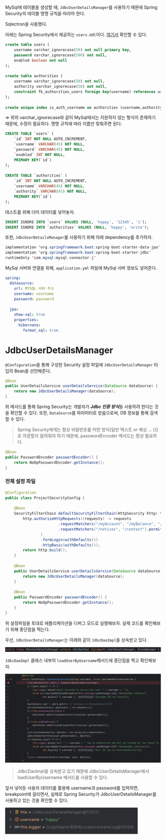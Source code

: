 MySql에 테이블을 생성할 때, `JdbcUserDetailsManager`를 사용하기 때문에 Spring Security의 테이블 명명 규칙을 따라야 한다. 

Sqlectron을 사용했다.

아래는 Spring Security에서 제공하는 `users.ddl`이다. [여기서](https://docs.spring.io/spring-security/reference/servlet/authentication/passwords/jdbc.html) 확인할 수 있다.

```sql
create table users (
	username varchar_ignorecase(50) not null primary key,
	password varchar_ignorecase(500) not null,
	enabled boolean not null
);

create table authorities (
	username varchar_ignorecase(50) not null,
	authority varchar_ignorecase(50) not null,
	constraint fk_authorities_users foreign key(username) references users(username)
);

create unique index ix_auth_username on authorities (username,authority);
```

⇒ 위의 varchar_ignorecase와 같이 MySql에서는 지원하지 않는 형식이 존재하기 때문에, 수정이 필요하다. 명명 규칙에 따라 이름만 맞춰주면 된다.

```sql
CREATE TABLE `users` (
	`id` INT NOT NULL AUTO_INCREMENT,
	`username` VARCHAR(45) NOT NULL,
	`password` VARCHAR(45) NOT NULL,
	`enabled` INT NOT NULL,
	PRIMARY KEY(`id`)
);

CREATE TABLE `authorities` (
	`id` INT NOT NULL AUTO_INCREMENT,
	`username` VARCHAR(45) NOT NULL,
	`authority` VARCHAR(45) NOT NULL,
	PRIMARY KEY(`id`)
);
```

테스트를 위해 더미 데이터를 넣어놓자.

```sql
INSERT IGNORE INTO `users` VALUES (NULL, 'happy', '12345', '1');
INSERT IGNORE INTO `authorities` VALUES (NULL, 'happy', 'write');
```

또한, `JdbcUserDetailsManager`를 사용하기 위해 아래 dependency를 추가하자.

```java
implementation 'org.springframework.boot:spring-boot-starter-data-jpa'
implementation 'org.springframework.boot:spring-boot-starter-jdbc'
runtimeOnly 'com.mysql:mysql-connector-j'
```

MySql 서버와 연결을 위해, `application.yml` 파일에 MySql 서버 정보도 넣어준다.

```yaml
spring:
  datasource:
    url: MYSQL 서버 주소
    username: username
    password: password
  
  jpa:
    show-sql: true
    properties:
      hibernate:
        format_sql: true 
```

# JdbcUserDetailsManager

`@Configuration`을 통해 구성한 Security 설정 파일에 `JdbcUserDetailsManager` 타입의 Bean을 선언해준다.

```java
@Bean
public UserDetailsService userDetailsService(DataSource dataSource) {
    return new JdbcUserDetailsManager(dataSource);
}
```

위 메서드를 통해 Spring Security는 개발자가 ***Jdbc 인증 방식***을 사용하려 한다는 것을 확인할 수 있다. 또한, `DataSource`를 파라미터로 받음으로써, DB 정보를 통해 검색할 수 있다.

> Spring Security에게는 항상 비밀번호를 어떤 방식(일반 텍스트 or 해싱 … )으로 저장할지 알려줘야 하기 때문에, passwordEncoder 메서드는 항상 필요하다.
> 

```java
@Bean
public PasswordEncoder passwordEncoder() {
    return NoOpPasswordEncoder.getInstance();
}
```

### 전체 설정 파일

```java
@Configuration
public class ProjectSecurityConfig {

    @Bean
    SecurityFilterChain defaultSecurityFilterChain(HttpSecurity http) throws Exception {
        http.authorizeHttpRequests((requests) -> requests
                        .requestMatchers("/myAccount", "/myBalance", "/myLoans", "/myCards").authenticated()
                        .requestMatchers("/notices", "/contact").permitAll()
                )
                .formLogin(withDefaults())
                .httpBasic(withDefaults());
        return http.build();
    }
    
    @Bean
    public UserDetailsService userDetailsService(DataSource dataSource) {
        return new JdbcUserDetailsManager(dataSource);
    }

    @Bean
    public PasswordEncoder passwordEncoder() {
        return NoOpPasswordEncoder.getInstance();
    }
}
```

위 설정파일을 토대로 애플리케이션을 디버그 모드로 실행해보자. 실제 코드를 확인해보기 위해 종단점을 찍는다. 

우선, `JdbcUserDetailsManager`는 아래와 같이 `JdbcDaoImpl`을 상속받고 있다.

![Untitled](./images/security11.png)

`JdbcDaoImpl` 클래스 내부의 `loadUserByUsername`메서드에 종단점을 찍고 확인해보자.

![Untitled](./images/security12.png)

> JdbcDaoImpl을 상속받고 있기 때문에 JdbcUserDetailsManager에서 loadUserByUsername 메서드를 사용할 수 있다.
> 

앞서 넣어둔 사용자 데이터를 활용해 username과 password를 입력하면, breakpoint에 걸리면서, 실제로 Spring Security가 JdbcUserDetailsManager를 사용하고 있는 것을 확인할 수 있다.

![Untitled](./images/security13.png)